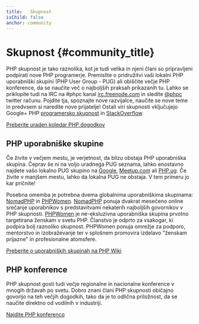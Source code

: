 ```yaml
---
title:   Skupnost
isChild: false
anchor: community
---
```


# Skupnost {#community_title}

PHP skupnost je tako raznolika, kot je tudi velika in njeni člani so pripravljeni podpirati nove PHP programerje. Premislite o pridružitvi vaši lokalni PHP uporabniški skupini (PHP User Group - PUG)
ali obiščite večje PHP konference, da se naučite več o najboljših praksah prikazanih tu. Lahko se priklopite tudi na IRC na #phpc kanal [irc.freenode.com][php-irc] in sledite [@phpc][phpc-twitter] twitter računu. Pojdite tja, spoznajte nove razvijalce, naučite se nove teme in predvsem si naredite nove prijatelje! Ostali viri skupnosti vključujejo Google+ PHP [programersko skupnost][php-programmers-gplus] in [StackOverflow][php-so].

[Preberite uraden koledar PHP dogodkov][php-calendar]

## PHP uporabniške skupine

Če živite v večjem mestu, je verjetnost, da blizu obstaja PHP uporabniška skupina. Čeprav še ni na voljo uradnega PUG seznama, lahko enostavno najdete vašo lokalno PUG skupino na [Google][google], [Meetup.com][meetup] ali [PHP.ug][php-ug]. Če živite v manjšem mestu, lahko da lokalna PUG ne obstaja. V tem primeru jo kar pričnite!

Posebna omemba je potrebna dvema globalnima uporabniškima skupinama: [NomadPHP] in [PHPWomen]. [NomadPHP] ponuja dvakrat mesečeno
online srečanje uporabnikov s predstavitvami nekaterih najboljših govornikov v PHP skupnosti.
[PHPWomen] je ne-eksluzivna uporabniška skupina prvotno targetirana ženskam v svetu PHP. Članstvo je odprto za
vsakogar, ki podpira bolj raznoliko skupnost. PHPWomen ponuja omrežje za podporo, mentorstvo in izobraževanje ter
v splošnem promovira izdelavo "ženskam prijazne" in profesionalne atomsfere.

[Preberite o uporabniških skupinah na PHP Wiki][php-wiki]

## PHP konference

PHP skupnost gosti tudi večje regionalne in nacionalne konference v mnogih državah po svetu. Dobro znani člani PHP skupnosti običajno govorijo na teh večjih dogodkih, tako da je to odlična priložnost,
da se naučite direktno od vodilnih v industriji.

[Najdite PHP konferenco][php-conf]

[php-calendar]: http://php.net/cal.php
[google]: https://www.google.com/search?q=php+user+group+near+me
[meetup]: http://www.meetup.com/find/
[php-ug]: http://php.ug/
[NomadPHP]: https://nomadphp.com/
[PHPWomen]: http://phpwomen.org/
[php-wiki]: https://wiki.php.net/usergroups
[php-conf]: http://php.net/conferences/index.php
[phpc-twitter]: https://twitter.com/phpc
[php-programmers-gplus]: https://plus.google.com/u/0/communities/104245651975268426012
[php-irc]: http://webchat.freenode.net/?channels=phpc
[php-so]: http://stackoverflow.com/questions/tagged/php
